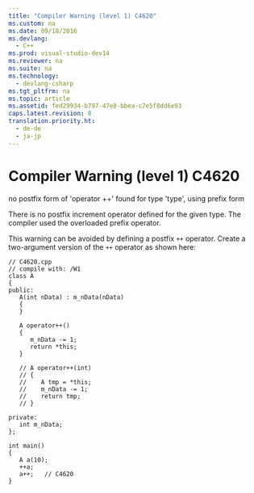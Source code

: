 ```yaml
---
title: "Compiler Warning (level 1) C4620"
ms.custom: na
ms.date: 09/18/2016
ms.devlang: 
  - C++
ms.prod: visual-studio-dev14
ms.reviewer: na
ms.suite: na
ms.technology: 
  - devlang-csharp
ms.tgt_pltfrm: na
ms.topic: article
ms.assetid: fed29934-b797-47e8-bbea-c7e5f8dd6e93
caps.latest.revision: 8
translation.priority.ht: 
  - de-de
  - ja-jp
---
```

# Compiler Warning (level 1) C4620
no postfix form of 'operator ++' found for type 'type', using prefix form  
  
 There is no postfix increment operator defined for the given type. The compiler used the overloaded prefix operator.  
  
 This warning can be avoided by defining a postfix `++` operator. Create a two-argument version of the `++` operator as shown here:  
  
```  
// C4620.cpp  
// compile with: /W1  
class A  
{  
public:  
   A(int nData) : m_nData(nData)  
   {  
   }  
  
   A operator++()  
   {  
      m_nData -= 1;  
      return *this;  
   }  
  
   // A operator++(int)  
   // {  
   //    A tmp = *this;  
   //    m_nData -= 1;  
   //    return tmp;  
   // }  
  
private:  
   int m_nData;  
};  
  
int main()  
{  
   A a(10);  
   ++a;  
   a++;   // C4620  
}  
```